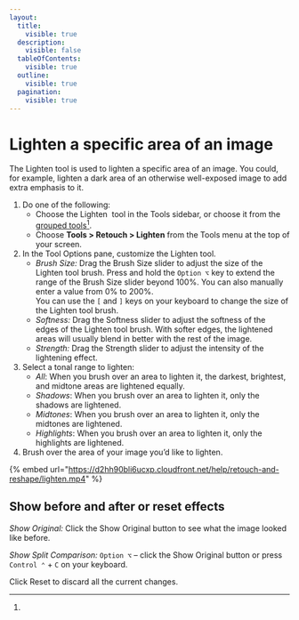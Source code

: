```yaml
---
layout:
  title:
    visible: true
  description:
    visible: false
  tableOfContents:
    visible: true
  outline:
    visible: true
  pagination:
    visible: true
---
```


# Lighten a specific area of an image

The Lighten tool is used to lighten a specific area of an image. You could, for example, lighten a dark area of an otherwise well-exposed image to add extra emphasis to it.

1. Do one of the following:
   * Choose the Lighten <img src="https://help.pixelmator.com/pixelmator-pro/3.5/assets/English/1580999589000.png" alt="" data-size="line"> tool in the Tools sidebar, or choose it from the [grouped tools](#user-content-fn-1)[^1].
   * Choose **Tools > Retouch > Lighten** from the Tools menu at the top of your screen.
2. In the Tool Options pane, customize the Lighten tool.
   * _Brush Size:_ Drag the Brush Size slider to adjust the size of the Lighten tool brush. Press and hold the `Option ⌥` key to extend the range of the Brush Size slider beyond 100%. You can also manually enter a value from 0% to 200%. \
     You can use the `[` and `]` keys on your keyboard to change the size of the Lighten tool brush.
   * _Softness:_ Drag the Softness slider to adjust the softness of the edges of the Lighten tool brush. With softer edges, the lightened areas will usually blend in better with the rest of the image.
   * _Strength:_ Drag the Strength slider to adjust the intensity of the lightening effect.
3. Select a tonal range to lighten: 
   * _All_: When you brush over an area to lighten it, the darkest, brightest, and midtone areas are lightened equally. 
   * _Shadows_: When you brush over an area to lighten it, only the shadows are lightened. 
   * _Midtones_: When you brush over an area to lighten it, only the midtones are lightened.
   * _Highlights_: When you brush over an area to lighten it, only the highlights are lightened.
4. Brush over the area of your image you’d like to lighten.

{% embed url="https://d2hh90bli6ucxp.cloudfront.net/help/retouch-and-reshape/lighten.mp4" %}

## Show before and after or reset effects

_Show Original:_ Click the Show Original button to see what the image looked like before.

_Show Split Comparison:_ `Option ⌥` – click the Show Original button or press `Control ⌃` + `C` on your keyboard.

Click Reset to discard all the current changes.

[^1]: 

